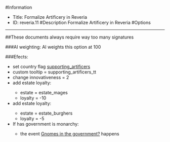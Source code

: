 #Information
 - Title: Formalize Artificery in Reveria
 - ID: reveria.11
#Description
Formalize Artificery in Reveria
#Options

___
##These documents always require way too many signatures

###AI weighting:
AI weights this option at 100


###Efects:<ul><li>set country flag [supporting_artificers](../flags/supporting_artificers.md)</li><li>custom tooltip = supporting_artificers_tt</li><li>change innovativeness = 2</li><li>add estate loyalty:</li><ul><li>estate = estate_mages</li><li>loyalty = -10</li></ul><li>add estate loyalty:</li><ul><li>estate = estate_burghers</li><li>loyalty = -5</li></ul><li>If has government is monarchy:</li><ul><li>the event [Gnomes in the government?](../events/gnomes_in_the_government.md) happens</li></ul></ul>
